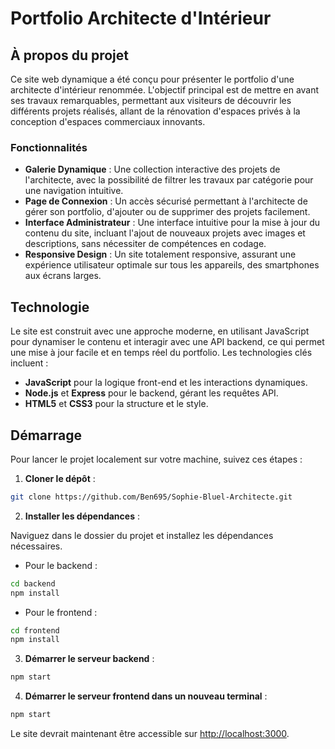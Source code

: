 # Portfolio Architecte d'Intérieur

## À propos du projet

Ce site web dynamique a été conçu pour présenter le portfolio d'une architecte d'intérieur renommée. L'objectif principal est de mettre en avant ses travaux remarquables, permettant aux visiteurs de découvrir les différents projets réalisés, allant de la rénovation d'espaces privés à la conception d'espaces commerciaux innovants.

### Fonctionnalités

- **Galerie Dynamique** : Une collection interactive des projets de l'architecte, avec la possibilité de filtrer les travaux par catégorie pour une navigation intuitive.
- **Page de Connexion** : Un accès sécurisé permettant à l'architecte de gérer son portfolio, d'ajouter ou de supprimer des projets facilement.
- **Interface Administrateur** : Une interface intuitive pour la mise à jour du contenu du site, incluant l'ajout de nouveaux projets avec images et descriptions, sans nécessiter de compétences en codage.
- **Responsive Design** : Un site totalement responsive, assurant une expérience utilisateur optimale sur tous les appareils, des smartphones aux écrans larges.

## Technologie

Le site est construit avec une approche moderne, en utilisant JavaScript pour dynamiser le contenu et interagir avec une API backend, ce qui permet une mise à jour facile et en temps réel du portfolio. Les technologies clés incluent :

- **JavaScript** pour la logique front-end et les interactions dynamiques.
- **Node.js** et **Express** pour le backend, gérant les requêtes API.
- **HTML5** et **CSS3** pour la structure et le style.

## Démarrage

Pour lancer le projet localement sur votre machine, suivez ces étapes :

1. **Cloner le dépôt** :

```bash
git clone https://github.com/Ben695/Sophie-Bluel-Architecte.git
```

2. **Installer les dépendances** :

Naviguez dans le dossier du projet et installez les dépendances nécessaires.

- Pour le backend :

```bash
cd backend
npm install
```

- Pour le frontend :

```bash
cd frontend
npm install
```

3. **Démarrer le serveur backend** :

```bash
npm start
```

4. **Démarrer le serveur frontend dans un nouveau terminal** :

```bash
npm start
```

Le site devrait maintenant être accessible sur [http://localhost:3000](http://localhost:3000).
